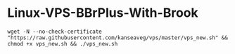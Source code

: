 # Linux-VPS-BBrPlus-With-Brook
```
wget -N --no-check-certificate "https://raw.githubusercontent.com/kanseaveg/vps/master/vps_new.sh" && chmod +x vps_new.sh && ./vps_new.sh
```
